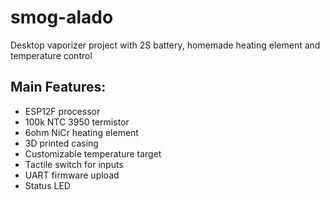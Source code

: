 # smog-alado
Desktop vaporizer project with 2S battery, homemade heating element and temperature control

## Main Features:
* ESP12F processor
* 100k NTC 3950 termistor
* 6ohm NiCr heating element
* 3D printed casing
* Customizable temperature target
* Tactile switch for inputs
* UART firmware upload
* Status LED
